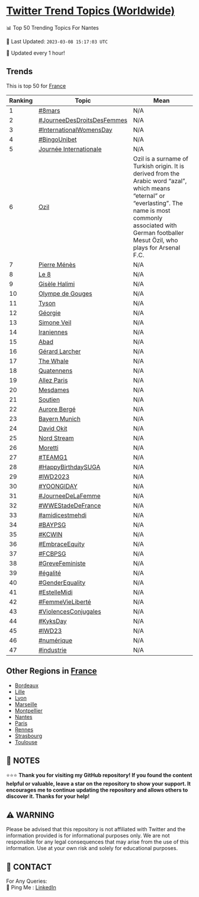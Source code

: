 [Twitter Trend Topics (Worldwide)](https://github.com/ErcinDedeoglu/Twitter-Trend-Topics)
==========


📊 Top 50 Trending Topics For Nantes

📆 Last Updated: `2023-03-08 15:17:03 UTC`

🔧 Updated every 1 hour!


## Trends

This is top 50 for [France](</France>)

| Ranking | Topic | Mean |
| ------- | ------------ | ------------ |
| 1 | [#8mars](http://twitter.com/search?q=%238mars) | N/A |
| 2 | [#JourneeDesDroitsDesFemmes](http://twitter.com/search?q=%23JourneeDesDroitsDesFemmes) | N/A |
| 3 | [#InternationalWomensDay](http://twitter.com/search?q=%23InternationalWomensDay) | N/A |
| 4 | [#BingoUnibet](http://twitter.com/search?q=%23BingoUnibet) | N/A |
| 5 | [Journée Internationale](http://twitter.com/search?q=Journ%c3%a9e+Internationale) | N/A |
| 6 | [Ozil](http://twitter.com/search?q=Ozil) | Ozil is a surname of Turkish origin. It is derived from the Arabic word “azal”, which means “eternal” or “everlasting”. The name is most commonly associated with German footballer Mesut Özil, who plays for Arsenal F.C. |
| 7 | [Pierre Ménès](http://twitter.com/search?q=Pierre+M%c3%a9n%c3%a8s) | N/A |
| 8 | [Le 8](http://twitter.com/search?q=Le+8) | N/A |
| 9 | [Gisèle Halimi](http://twitter.com/search?q=Gis%c3%a8le+Halimi) | N/A |
| 10 | [Olympe de Gouges](http://twitter.com/search?q=Olympe+de+Gouges) | N/A |
| 11 | [Tyson](http://twitter.com/search?q=Tyson) | N/A |
| 12 | [Géorgie](http://twitter.com/search?q=G%c3%a9orgie) | N/A |
| 13 | [Simone Veil](http://twitter.com/search?q=Simone+Veil) | N/A |
| 14 | [Iraniennes](http://twitter.com/search?q=Iraniennes) | N/A |
| 15 | [Abad](http://twitter.com/search?q=Abad) | N/A |
| 16 | [Gérard Larcher](http://twitter.com/search?q=G%c3%a9rard+Larcher) | N/A |
| 17 | [The Whale](http://twitter.com/search?q=The+Whale) | N/A |
| 18 | [Quatennens](http://twitter.com/search?q=Quatennens) | N/A |
| 19 | [Allez Paris](http://twitter.com/search?q=Allez+Paris) | N/A |
| 20 | [Mesdames](http://twitter.com/search?q=Mesdames) | N/A |
| 21 | [Soutien](http://twitter.com/search?q=Soutien) | N/A |
| 22 | [Aurore Bergé](http://twitter.com/search?q=Aurore+Berg%c3%a9) | N/A |
| 23 | [Bayern Munich](http://twitter.com/search?q=Bayern+Munich) | N/A |
| 24 | [David Okit](http://twitter.com/search?q=David+Okit) | N/A |
| 25 | [Nord Stream](http://twitter.com/search?q=Nord+Stream) | N/A |
| 26 | [Moretti](http://twitter.com/search?q=Moretti) | N/A |
| 27 | [#TEAMG1](http://twitter.com/search?q=%23TEAMG1) | N/A |
| 28 | [#HappyBirthdaySUGA](http://twitter.com/search?q=%23HappyBirthdaySUGA) | N/A |
| 29 | [#IWD2023](http://twitter.com/search?q=%23IWD2023) | N/A |
| 30 | [#YOONGIDAY](http://twitter.com/search?q=%23YOONGIDAY) | N/A |
| 31 | [#JourneeDeLaFemme](http://twitter.com/search?q=%23JourneeDeLaFemme) | N/A |
| 32 | [#WWEStadeDeFrance](http://twitter.com/search?q=%23WWEStadeDeFrance) | N/A |
| 33 | [#amidicestmehdi](http://twitter.com/search?q=%23amidicestmehdi) | N/A |
| 34 | [#BAYPSG](http://twitter.com/search?q=%23BAYPSG) | N/A |
| 35 | [#KCWIN](http://twitter.com/search?q=%23KCWIN) | N/A |
| 36 | [#EmbraceEquity](http://twitter.com/search?q=%23EmbraceEquity) | N/A |
| 37 | [#FCBPSG](http://twitter.com/search?q=%23FCBPSG) | N/A |
| 38 | [#GreveFeministe](http://twitter.com/search?q=%23GreveFeministe) | N/A |
| 39 | [#égalité](http://twitter.com/search?q=%23%c3%a9galit%c3%a9) | N/A |
| 40 | [#GenderEquality](http://twitter.com/search?q=%23GenderEquality) | N/A |
| 41 | [#EstelleMidi](http://twitter.com/search?q=%23EstelleMidi) | N/A |
| 42 | [#FemmeVieLiberté](http://twitter.com/search?q=%23FemmeVieLibert%c3%a9) | N/A |
| 43 | [#ViolencesConjugales](http://twitter.com/search?q=%23ViolencesConjugales) | N/A |
| 44 | [#KyksDay](http://twitter.com/search?q=%23KyksDay) | N/A |
| 45 | [#IWD23](http://twitter.com/search?q=%23IWD23) | N/A |
| 46 | [#numérique](http://twitter.com/search?q=%23num%c3%a9rique) | N/A |
| 47 | [#industrie](http://twitter.com/search?q=%23industrie) | N/A |



## Other Regions in [France](</France>)

* [Bordeaux](</France/Bordeaux.md>)
* [Lille](</France/Lille.md>)
* [Lyon](</France/Lyon.md>)
* [Marseille](</France/Marseille.md>)
* [Montpellier](</France/Montpellier.md>)
* [Nantes](</France/Nantes.md>)
* [Paris](</France/Paris.md>)
* [Rennes](</France/Rennes.md>)
* [Strasbourg](</France/Strasbourg.md>)
* [Toulouse](</France/Toulouse.md>)



## 📝 NOTES

⭐⭐⭐ **Thank you for visiting my GitHub repository! If you found the content helpful or valuable, leave a star on the repository to show your support. It encourages me to continue updating the repository and allows others to discover it. Thanks for your help!**


## ⚠️ WARNING

Please be advised that this repository is not affiliated with Twitter and the information provided is for informational purposes only. We are not responsible for any legal consequences that may arise from the use of this information. Use at your own risk and solely for educational purposes.


## 📨 CONTACT

 For Any Queries:  
            🏓 Ping Me : [LinkedIn](https://www.linkedin.com/in/ercindedeoglu/)
